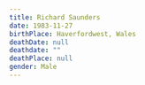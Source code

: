 ```yaml
---
title: Richard Saunders
date: 1983-11-27
birthPlace: Haverfordwest, Wales
deathDate: null
deathdate: ""
deathPlace: null
gender: Male
---
```

